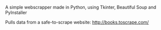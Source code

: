 A simple webscrapper made in Python, using Tkinter, Beautiful Soup and PyInstaller

Pulls data from a safe-to-scrape website: http://books.toscrape.com/

